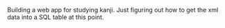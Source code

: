 Building a web app for studying kanji.
Just figuring out how to get the xml data into a SQL table at this point.